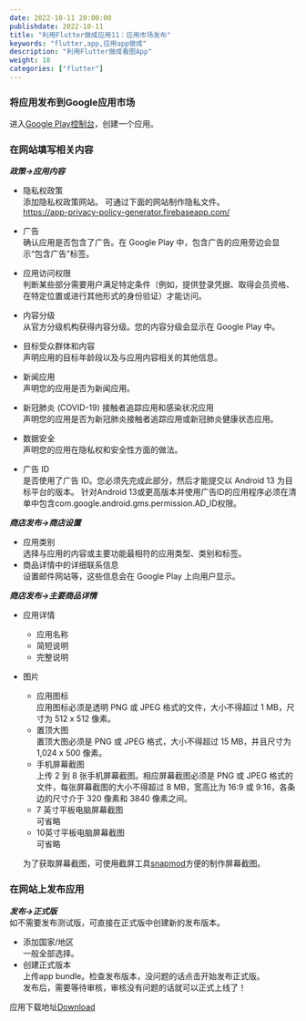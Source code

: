 ```yaml
---
date: 2022-10-11 20:00:00
publishdate: 2022-10-11
title: "利用Flutter做成应用11：应用市场发布"
keywords: "flutter,app,应用app做成"
description: "利用Flutter做成看图App"
weight: 18
categories: ["flutter"]
---
```


### 将应用发布到Google应用市场

进入[Google Play控制台](https://play.google.com/console/developers)，创建一个应用。




### 在网站填写相关内容

***政策->应用内容***
* 隐私权政策  
  添加隐私权政策网站。
  可通过下面的网站制作隐私文件。  
  https://app-privacy-policy-generator.firebaseapp.com/
  
* 广告  
  确认应用是否包含了广告。在 Google Play 中，包含广告的应用旁边会显示“包含广告”标签。
* 应用访问权限  
  判断某些部分需要用户满足特定条件（例如，提供登录凭据、取得会员资格、在特定位置或进行其他形式的身份验证）才能访问。
* 内容分级  
  从官方分级机构获得内容分级。您的内容分级会显示在 Google Play 中。
* 目标受众群体和内容  
  声明应用的目标年龄段以及与应用内容相关的其他信息。
* 新闻应用  
  声明您的应用是否为新闻应用。
* 新冠肺炎 (COVID-19) 接触者追踪应用和感染状况应用  
  声明您的应用是否为新冠肺炎接触者追踪应用或新冠肺炎健康状态应用。
* 数据安全  
  声明您的应用在隐私权和安全性方面的做法。
* 广告 ID  
  是否使用了广告 ID。您必须先完成此部分，然后才能提交以 Android 13 为目标平台的版本。
  针对Android 13或更高版本并使用广告ID的应用程序必须在清单中包含com.google.android.gms.permission.AD_ID权限。
  
***商店发布->商店设置***
* 应用类别  
  选择与应用的内容或主要功能最相符的应用类型、类别和标签。
* 商品详情中的详细联系信息  
  设置邮件网站等，这些信息会在 Google Play 上向用户显示。

***商店发布->主要商品详情***
* 应用详情  
  * 应用名称  
  * 简短说明
  * 完整说明
* 图片
  * 应用图标  
  应用图标必须是透明 PNG 或 JPEG 格式的文件，大小不得超过 1 MB，尺寸为 512 x 512 像素。
  * 置顶大图  
  置顶大图必须是 PNG 或 JPEG 格式，大小不得超过 15 MB，并且尺寸为 1,024 x 500 像素。
  * 手机屏幕截图  
  上传 2 到 8 张手机屏幕截图。相应屏幕截图必须是 PNG 或 JPEG 格式的文件，每张屏幕截图的大小不得超过 8 MB，宽高比为 16:9 或 9:16，各条边的尺寸介于 320 像素和 3840 像素之间。
  * 7 英寸平板电脑屏幕截图  
  可省略
  * 10英寸平板电脑屏幕截图  
  可省略
  
  为了获取屏幕截图，可使用截屏工具[snapmod](https://play.google.com/store/apps/details?id=cn.gavinliu.snapmod)方便的制作屏幕截图。

### 在网站上发布应用
***发布->正式版***  
如不需要发布测试版，可直接在正式版中创建新的发布版本。

* 添加国家/地区  
一般全部选择。
* 创建正式版本  
上传app bundle。检查发布版本，没问题的话点击开始发布正式版。  
发布后，需要等待审核，审核没有问题的话就可以正式上线了！

应用下载地址[Download](https://avgle.top/download/)







